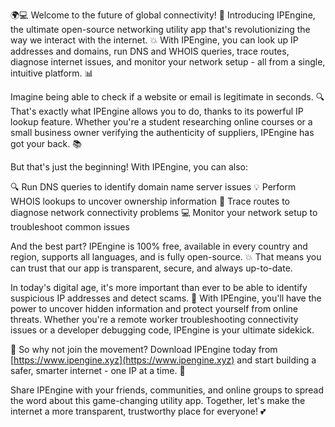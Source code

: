 🌍💻 Welcome to the future of global connectivity! 🚀 Introducing IPEngine, the ultimate open-source networking utility app that's revolutionizing the way we interact with the internet. 💥 With IPEngine, you can look up IP addresses and domains, run DNS and WHOIS queries, trace routes, diagnose internet issues, and monitor your network setup - all from a single, intuitive platform. 📊

Imagine being able to check if a website or email is legitimate in seconds. 🔍 That's exactly what IPEngine allows you to do, thanks to its powerful IP lookup feature. Whether you're a student researching online courses or a small business owner verifying the authenticity of suppliers, IPEngine has got your back. 📚

But that's just the beginning! With IPEngine, you can also:

🔍 Run DNS queries to identify domain name server issues
💡 Perform WHOIS lookups to uncover ownership information
📍 Trace routes to diagnose network connectivity problems
💻 Monitor your network setup to troubleshoot common issues

And the best part? IPEngine is 100% free, available in every country and region, supports all languages, and is fully open-source. 💥 That means you can trust that our app is transparent, secure, and always up-to-date.

In today's digital age, it's more important than ever to be able to identify suspicious IP addresses and detect scams. 🚨 With IPEngine, you'll have the power to uncover hidden information and protect yourself from online threats. Whether you're a remote worker troubleshooting connectivity issues or a developer debugging code, IPEngine is your ultimate sidekick.

💪 So why not join the movement? Download IPEngine today from [https://www.ipengine.xyz](https://www.ipengine.xyz) and start building a safer, smarter internet - one IP at a time. 🌟

Share IPEngine with your friends, communities, and online groups to spread the word about this game-changing utility app. Together, let's make the internet a more transparent, trustworthy place for everyone! 💕